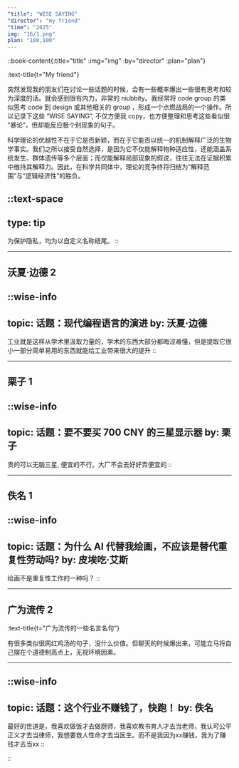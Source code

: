 ```yaml
---
"title": "WISE SAYING"
"director": "my friend"
"time": "2025"
img: "16/1.png"
plan: "100,100"
---
```


::book-content{:title="title" :img="img" :by="director" :plan="plan"}

:text-title{t="My friend"}

突然发现我的朋友们在讨论一些话题的时候，会有一些概率爆出一些很有思考和较为深度的话。就会感到很有内力，非常的 niubbity。我经常将 code group 的类似思考 code 到 design 或其他相关的 group ，形成一个点燃战局的一个操作。所以记录下这些 “WISE SAYING”, 不仅方便我 copy，也方便整理和思考这些看似很 “暴论”，但却能反应极个别现象的句子。

科学理论的优越性不在于它是否新颖，而在于它能否以统一的机制解释广泛的生物学事实。我们之所以接受自然选择，是因为它不仅能解释物种适应性，还能涵盖系统发生、群体遗传等多个层面；而仅能解释局部现象的假说，往往无法在证据积累中维持其解释力。因此，在科学共同体中，理论的竞争终将归结为“解释范围”与“逻辑经济性”的胜负。


::text-space
---
type: tip
---
为保护隐私，均为以自定义名称结尾。
::

---

## 沃夏·边德 2
::wise-info
---
topic: 话题：现代编程语言的演进
by: 沃夏·边德
---

工业就是这样从学术里汲取力量的，学术的东西大部分都晦涩难懂，但是提取它很小一部分简单易用的东西就能给工业带来很大的提升
::

---

## 栗子 1
::wise-info
---
topic: 话题：要不要买 700 CNY 的三星显示器
by: 栗子
---

贵的可以无脑三星, 便宜的不行。大厂不会去好好弄便宜的
::

---

## 佚名 1

::wise-info
---
topic: 话题：为什么 AI 代替我绘画，不应该是替代重复性劳动吗?
by: 皮埃吃·艾斯
---

绘画不是重复性工作的一种吗？
::


---

## 广为流传 2
:text-title{t="广为流传的一些名言名句"}

有很多类似很网红鸡汤的句子，没什么价值。但聊天的时候爆出来，可能立马将自己摆在个道德制高点上，无视环境因素。

---

::wise-info
---
topic: 话题：这个行业不赚钱了，快跑！
by: 佚名
---
最好的世道是，我喜欢做饭才去做厨师，我喜欢教书育人才去当老师，我认可公平正义才去当律师，我想要救人性命才去当医生。而不是我因为xx赚钱，我为了赚钱才去当xx
::

::

